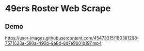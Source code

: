 # 49ers Roster Web Scrape

## Demo

https://user-images.githubusercontent.com/45473315/180381268-7571623a-590a-492b-9a8d-8d7e9001b197.mp4
